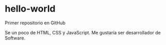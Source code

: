 # hello-world

Primer repositorio en GitHub

Se un poco de HTML, CSS y JavaScript.
Me gustaría ser desarrollador de Software.
